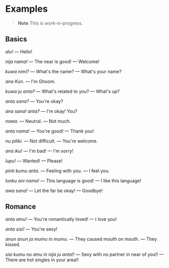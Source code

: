 # Examples

> **Note** This is work-in-progress.

## Basics

*alu!* — Hello!

*nija nama!* — The near is good! — Welcome!

*kuwa nimi?* — What's the name? — What's your name?

*ana Kun.* — I'm Ghoom.

*kuwa ju anta?* — What's related to you? — What's up?

*anta sana?* — You're okay?

*ana sana! anta?* — I'm okay! You?

*nawa.* — Neutral. — Not much.

*anta nama!* — You're good! — Thank you!

*nu piliki.* — Not difficult. — You're welcome.

*ana iku!* — I'm bad! — I'm sorry!

*lupu!* — Wanted! — Please!

*pinti kumu anta.* — Feeling with you. — I feel you.

*lunku ani nama!* — This language is good! — I like this language!

*awa sana!* — Let the far be okay! — Goodbye!

## Romance

*anta amu!* — You're romantically loved! — I love you!

*anta sisi!* — You're sexy!

*anun anun ja mumu in mumu.* — They caused mouth on mouth. — They kissed.

*sisi kumu nu amu in nija ju anta!!* — Sexy with no partner in near of you!! — There are hot singles in your area!!
